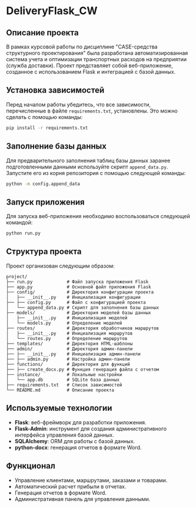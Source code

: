# DeliveryFlask_CW

## Описание проекта
В рамках курсовой работы по дисциплине "CASE-средства структурного проектирования" была разработана автоматизированная система учета и оптимизации транспортных расходов на предприятии (служба доставки). Проект представляет собой веб-приложение, созданное с использованием Flask и интеграцией с базой данных.

## Установка зависимостей
Перед началом работы убедитесь, что все зависимости, перечисленные в файле `requirements.txt`, установлены. Это можно сделать с помощью команды:
```bash
pip install -r requirements.txt
```

## Заполнение базы данных
Для предварительного заполнения таблиц базы данных заранее подготовленными данными используйте скрипт `append_data.py`. Запустите его из корня репозитория с помощью следующей команды:
```bash
python -m config.append_data
```

## Запуск приложения
Для запуска веб-приложения необходимо воспользоваться следующей командой:
```bash
python run.py
```

## Структура проекта
Проект организован следующим образом:
```
project/
├── run.py             # Файл запуска приложения Flask
├── app.py             # Основной файл приложения Flask
├── config/            # Директория конфигурации проекта
│   ├── __init__.py    # Инициализация конфигурации
├── ├── config.py      # Файл с конфигурацией проекта
│   └── append_data.py # Скрипт для заполнения базы данных
├── models/            # Директория моделей базы данных
│   ├── __init__.py    # Инициализация моделей
│   └── models.py      # Определение моделей
├── routes/            # Директория обработчиков маршрутов
│   ├── __init__.py    # Инициализация маршрутов
│   └── routes.py      # Определение маршрутов
├── templates/         # Директория HTML-шаблоны
├── admin/             # Директория админ-панели
├── ├── __init__.py    # Инициализация админ-панели
├── ├── admin.py       # Настройка админ-панели
├── functions/         # Директория для функций
├── ├── create_docx.py # Функция генерация файла с отчетом
├── instance/          # Локальные настройки
│   └── app.db         # SQLite база данных
├── requirements.txt   # Список зависимостей
└── README.md          # Описание проекта
```

## Используемые технологии
- **Flask**: веб-фреймворк для разработки приложения.
- **Flask-Admin**: инструмент для создания административного интерфейса управления базой данных.
- **SQLAlchemy**: ORM для работы с базой данных.
- **python-docx**: генерация отчетов в формате Word.

## Функционал
- Управление клиентами, маршрутами, заказами и товарами.
- Автоматический расчет прибыли в отчетах.
- Генерация отчетов в формате Word.
- Административная панель для управления данными.


